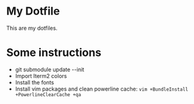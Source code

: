 # My Dotfile

This are my dotfiles.

# Some instructions

 * git submodule update --init
 * Import Iterm2 colors
 * Install the fonts
 * Install vim packages and clean powerline cache: `vim +BundleInstall +PowerlineClearCache +qa`
